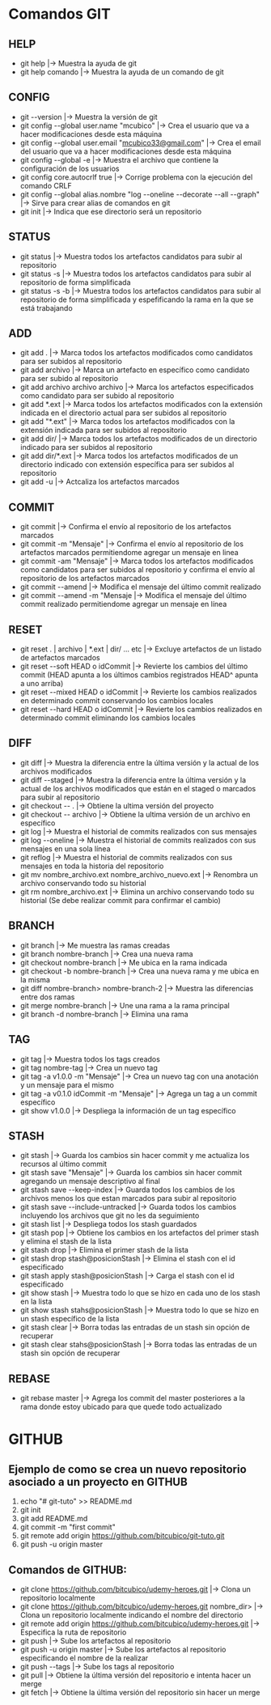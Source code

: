 # Comandos GIT

## HELP
* git help                      |-> Muestra la ayuda de git
* git help comando              |-> Muestra la ayuda de un comando de git

## CONFIG
* git --version               |-> Muestra la versión de git
* git config --global user.name "mcubico"                 |-> Crea el usuario que va a hacer modificaciones desde esta máquina
* git config --global user.email "mcubico33@gmail.com"    |-> Crea el email del usuario que va a hacer modificaciones desde esta máquina
* git config --global -e            |-> Muestra el archivo que contiene la configuración de los usuarios
* git config core.autocrlf true     |-> Corrige problema con la ejecución del comando CRLF
* git config --global alias.nombre "log --oneline --decorate --all --graph"   |-> Sirve para crear alias de comandos en git
* git init                    |-> Indica que ese directorio será un repositorio

## STATUS
* git status                  |-> Muestra todos los artefactos candidatos para subir al repositorio
* git status -s               |-> Muestra todos los artefactos candidatos para subir al repositorio de forma simplificada
* git status -s -b            |-> Muestra todos los artefactos candidatos para subir al repositorio de forma simplificada y espefificando la rama en la que se está trabajando

## ADD
* git add .                     |-> Marca todos los artefactos modificados como candidatos para ser subidos al repositorio
* git add archivo               |-> Marca un artefacto en específico como candidato para ser subido al repositorio
* git add archivo archivo archivo         |-> Marca los artefactos especificados como candidato para ser subido al repositorio
* git add *.ext               |-> Marca todos los artefactos modificados con la extensión indicada en el directorio actual para ser subidos al repositorio
* git add "*.ext"             |-> Marca todos los artefactos modificados con la extensión indicada para ser subidos al repositorio
* git add dir/                |-> Marca todos los artefactos modificados de un directorio indicado para ser subidos al repositorio
* git add dir/*.ext           |-> Marca todos los artefactos modificados de un directorio indicado con extensión específica para ser subidos al repositorio
* git add -u                  |-> Actcaliza los artefactos marcados

## COMMIT
* git commit                          |-> Confirma el envío al repositorio de los artefactos marcados
* git commit -m "Mensaje"             |-> Confirma el envío al repositorio de los artefactos marcados permitiendome agregar un mensaje en linea
* git commit -am "Mensaje"            |-> Marca todos los artefactos modificados como candidatos para ser subidos al repositorio y confirma el envío al repositorio de los artefactos marcados
* git commit --amend                  |-> Modifica el mensaje del último commit realizado
* git commit --amend -m "Mensaje     |-> Modifica el mensaje del último commit realizado permitiendome agregar un mensaje en línea

## RESET
* git reset . | archivo | *.ext | dir/ ... etc      |-> Excluye artefactos de un listado de artefactos marcados
* git reset --soft HEAD o idCommit    |-> Revierte los cambios del último commit (HEAD apunta a los últimos cambios registrados HEAD^ apunta a uno arriba)
* git reset --mixed HEAD o idCommit   |-> Revierte los cambios realizados en determinado commit conservando los cambios locales
* git reset --hard HEAD o idCommit    |-> Revierte los cambios realizados en determinado commit eliminando los cambios locales

## DIFF
* git diff                    |-> Muestra la diferencia entre la última versión y la actual de los archivos modificados 
* git diff --staged           |-> Muestra la diferencia entre la última versión y la actual de los archivos modificados que están en el staged o marcados para subir al repositorio
* git checkout -- .           |-> Obtiene la ultima versión del proyecto
* git checkout -- archivo   |-> Obtiene la ultima versión de un archivo en específico
* git log                     |-> Muestra el historial de commits realizados con sus mensajes
* git log --oneline           |-> Muestra el historial de commits realizados con sus mensajes en una sola línea
* git reflog                  |-> Muestra el historial de commits realizados con sus mensajes en toda la historia del repositorio
* git mv nombre_archivo.ext nombre_archivo_nuevo.ext  |-> Renombra un archivo conservando todo su historial
* git rm nombre_archivo.ext |-> Elimina un archivo conservando todo su historial (Se debe realizar commit para confirmar el cambio)

## BRANCH
* git branch                                      |-> Me muestra las ramas creadas
* git branch nombre-branch                      |-> Crea una nueva rama
* git checkout nombre-branch                    |-> Me ubica en la rama indicada
* git checkout -b nombre-branch                 |-> Crea una nueva rama y me ubica en la misma
* git diff nombre-branch> nombre-branch-2      |-> Muestra las diferencias entre dos ramas
* git merge nombre-branch                       |-> Une una rama a la rama principal
* git branch -d nombre-branch                  |-> Elimina una rama

## TAG
* git tag                                         |-> Muestra todos los tags creados
* git tag nombre-tag                            |-> Crea un nuevo tag
* git tag -a v1.0.0 -m "Mensaje"                  |-> Crea un nuevo tag con una anotación y un mensaje para el mismo
* git tag -a v0.1.0 idCommit -m "Mensaje"         |-> Agrega un tag a un commit específico
* git show v1.0.0                                 |-> Despliega la información de un tag específico

## STASH
* git stash                                   |-> Guarda los cambios sin hacer commit y me actualiza los recursos al último commit
* git stash save "Mensaje"                    |-> Guarda los cambios sin hacer commit agregando un mensaje descriptivo al final
* git stash save --keep-index                 |-> Guarda todos los cambios de los archivos menos los que estan marcados para subir al repositorio
* git stash save --include-untracked          |-> Guarda todos los cambios incluyendo los archivos que git no les da seguimiento
* git stash list                              |-> Despliega todos los stash guardados
* git stash pop                               |-> Obtiene los cambios en los artefactos del primer stash y elimina el stash de la lista
* git stash drop                              |-> Elimina el primer stash de la lista
* git stash drop stash@posicionStash          |-> Elimina el stash con el id especificado
* git stash apply stash@posicionStash         |-> Carga el stash con el id especificado
* git show stash                              |-> Muestra todo lo que se hizo en cada uno de los stash en la lista
* git show stash stahs@posicionStash          |-> Muestra todo lo que se hizo en un stash específico de la lista
* git stash clear                             |-> Borra todas las entradas de un stash sin opción de recuperar
* git stash clear stahs@posicionStash         |-> Borra todas las entradas de un stash sin opción de recuperar

## REBASE
* git rebase master           |-> Agrega los commit del master posteriores a la rama donde estoy ubicado para que quede todo actualizado

# GITHUB

## Ejemplo de como se crea un nuevo repositorio asociado a un proyecto en GITHUB
1. echo "# git-tuto" >> README.md
2. git init
3. git add README.md
4. git commit -m "first commit"
5. git remote add origin https://github.com/bitcubico/git-tuto.git
6. git push -u origin master

## Comandos de GITHUB:
* git clone https://github.com/bitcubico/udemy-heroes.git                 |-> Clona un repositorio localmente
* git clone https://github.com/bitcubico/udemy-heroes.git nombre_dir>    |-> Clona un repositorio localmente indicando el nombre del directorio
* git remote add origin https://github.com/bitcubico/udemy-heroes.git     |-> Especifica la ruta de repositorio
* git push                        |-> Sube los artefactos al repositorio
* git push -u origin master       |-> Sube los artefactos al repositorio especificando el nombre de la realizar
* git push --tags                 |-> Sube los tags al repositorio
* git pull                        |-> Obtiene la última versión del repositorio e intenta hacer un merge
* git fetch                       |-> Obtiene la última versión del repositorio sin hacer un merge